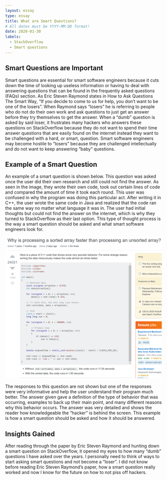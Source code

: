 ```yaml
---
layout: essay
type: essay
title: What are Smart Questions?
# All dates must be YYYY-MM-DD format!
date: 2020-01-30
labels:
  - StackOverflow
  - Smart questions
---
```


## Smart Questions are Important

Smart questions are essential for smart software engineers because it cuts down the time of looking up useless information or having to deal with answering questions that can be found in the frequently asked questions (FAQs) section.  As Eric Steven Raymond states in How to Ask Questions The Smart Way, “If you decide to come to us for help, you don’t want to be one of the losers”. When Raymond says “losers” he is referring to people who do not do their own work and ask questions to just get an answer before they try themselves to get the answer. When a “dumb” question is asked by said loser, it frustrates many hackers who answers these questions on StackOverflow because they do not want to spend their time answer questions that are easily found on the internet instead they want to be challenged with a hard, or smart, question. Smart software engineers may become hostile to “losers” because they are challenged intellectually and do not want to keep answering “baby” questions. 

## Example of a Smart Question

An example of a smart question is shown below. This question was asked once the user did their own research and still could not find the answer. As seen in the image, they wrote their own code, took out certain lines of code and compared the amount of time it took each round. This user was confused in why the program was doing this particular act. After writing it in C++, the user wrote the same code in Java and realized that the code ran the same way no matter what language it was in. The user had initial thoughts but could not find the answer on the internet, which is why they turned to StackOverflow as their last option. This type of thought process is the way a smart question should be asked and what smart software engineers look for. 
  
<div class="ui medium rounded images">
  <img class="ui image" src="../images/SmartQuestion_StackOverflow.png">
</div>

The responses to this question are not shown but one of the responses were very informative and help the user understand their program much better.  The answer given gave a definition of the type of behavior that was occurring, examples to back up their main point, and many different reasons why this behavior occurs. The answer was very detailed and shows the reader how knowledgeable the “hacker” is behind the screen. This example is how a smart question should be asked and how it should be answered. 

## Insights Gained

After reading through the paper by Eric Steven Raymond and hunting down a smart question on StackOverflow, it opened my eyes to how many “dumb” questions I have asked over the years. I personally need to think of ways to start asking smart questions and not become a “loser”.  I did not know before reading Eric Steven Raymond’s paper, how a smart question really worked and now I know for the future on how to not piss off hackers. 
